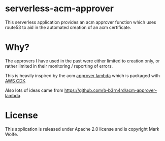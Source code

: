 # serverless-acm-approver

This serverless application provides an acm approver function which uses route53 to aid in the automated creation of an acm certificate.

# Why?

The approvers I have used in the past were either limited to creation only, or rather limited in their monitoring / reporting of errors.

This is heavily inspired by the acm [approver lambda](https://github.com/aws/aws-cdk/blob/master/packages/%40aws-cdk/aws-certificatemanager/lambda-packages/dns_validated_certificate_handler/lib/index.js) which is packaged with [AWS CDK](https://github.com/aws/aws-cdk).

Also lots of ideas came from https://github.com/b-b3rn4rd/acm-approver-lambda.

# License

This application is released under Apache 2.0 license and is copyright Mark Wolfe.